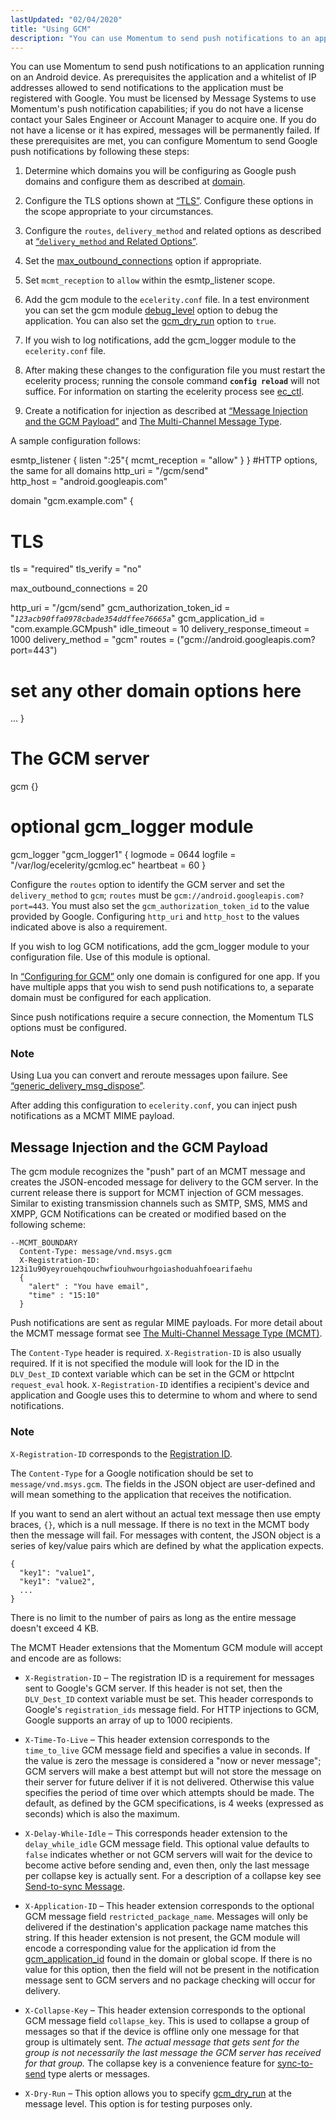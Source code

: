 ```yaml
---
lastUpdated: "02/04/2020"
title: "Using GCM"
description: "You can use Momentum to send push notifications to an application running on an Android device As prerequisites the application and a whitelist of IP addresses allowed to send notifications to the application must be registered with Google You must be licensed by Message Systems to use Momentum's push notification..."
---
```



You can use Momentum to send push notifications to an application running on an Android device. As prerequisites the application and a whitelist of IP addresses allowed to send notifications to the application must be registered with Google. You must be licensed by Message Systems to use Momentum's push notification capabilities; if you do not have a license contact your Sales Engineer or Account Manager to acquire one. If you do not have a license or it has expired, messages will be permanently failed. If these prerequisites are met, you can configure Momentum to send Google push notifications by following these steps:

1.  Determine which domains you will be configuring as Google push domains and configure them as described at [domain](/momentum/3/3-reference/3-reference-conf-ref-domain).

2.  Configure the TLS options shown at [“TLS”](/momentum/3/3-push/push-gcm-other-options#push.gcm.other.options.tls). Configure these options in the scope appropriate to your circumstances.

3.  Configure the `routes`, `delivery_method` and related options as described at [“`delivery_method` and Related Options”](/momentum/3/3-push/push-gcm-other-options#push.gcm.other.options.delivery_method).

4.  Set the [max_outbound_connections](/momentum/3/3-push/push-gcm-other-options#push.gcm.outbound.connections) option if appropriate.

5.  Set `mcmt_reception` to `allow` within the esmtp_listener scope.

6.  Add the gcm module to the `ecelerity.conf` file. In a test environment you can set the gcm module [debug_level](/momentum/3/3-reference/modules-overview-implicit) option to debug the application. You can also set the [gcm_dry_run](/momentum/3/3-push/push-gcm-gcm-dry-run) option to `true`.

7.  If you wish to log notifications, add the gcm_logger module to the `ecelerity.conf` file.

8.  After making these changes to the configuration file you must restart the ecelerity process; running the console command **`config reload`**         will not suffice. For information on starting the ecelerity process see [ec_ctl](/momentum/3/3-reference/executable-ec-ctl).

9.  Create a notification for injection as described at [“Message Injection and the GCM Payload”](/momentum/3/3-push/push-gcm-using#push.gcm.using.mcmt) and [The Multi-Channel Message Type](/momentum/mobile/mobile-developer-guide/mob-dev-guide-mcmt).

A sample configuration follows:

<a name="push.gcm.configuring.gcm"></a> 


esmtp_listener {
  listen ":25"{
    mcmt_reception = "allow"
  }
}
#HTTP options, the same for all domains
http_uri = "/gcm/send"    
http_host = "android.googleapis.com" 

domain "gcm.example.com" {
  # TLS
  tls = "required"
  tls_verify = "no"

  max_outbound_connections = 20

  http_uri = "/gcm/send"
  gcm_authorization_token_id = "*`123acb90ffa0978cbade354ddffee76665a`*"
  gcm_application_id = "com.example.GCMpush"
  idle_timeout = 10
  delivery_response_timeout = 1000
  delivery_method = "gcm"
  routes = ("gcm://android.googleapis.com?port=443")
  # set any other domain options here
  ...
}

# The GCM server
gcm {}
# optional gcm_logger module
gcm_logger "gcm_logger1" {
  logmode = 0644
  logfile = "/var/log/ecelerity/gcmlog.ec"
  heartbeat = 60
}

Configure the `routes` option to identify the GCM server and set the `delivery_method` to `gcm`; `routes` must be `gcm://android.googleapis.com?port=443`. You must also set the `gcm_authorization_token_id` to the value provided by Google. Configuring `http_uri` and `http_host` to the values indicated above is also a requirement.

If you wish to log GCM notifications, add the gcm_logger module to your configuration file. Use of this module is optional.

In [“Configuring for GCM”](/momentum/3/3-push/push-gcm-using#push.gcm.configuring.gcm) only one domain is configured for one app. If you have multiple apps that you wish to send push notifications to, a separate domain must be configured for each application.

Since push notifications require a secure connection, the Momentum TLS options must be configured.

### Note

Using Lua you can convert and reroute messages upon failure. See [“generic_delivery_msg_dispose”](/momentum/3/3-push/push-generic-delivery-lua#push.generic_delivery_lua.msg_dispose).

After adding this configuration to `ecelerity.conf`, you can inject push notifications as a MCMT MIME payload.

## <a name="push.gcm.using.mcmt"></a> Message Injection and the GCM Payload

The gcm module recognizes the "push" part of an MCMT message and creates the JSON-encoded message for delivery to the GCM server. In the current release there is support for MCMT injection of GCM messages. Similar to existing transmission channels such as SMTP, SMS, MMS and XMPP, GCM Notifications can be created or modified based on the following scheme:

```
--MCMT_BOUNDARY
  Content-Type: message/vnd.msys.gcm
  X-Registration-ID: 123i1u90yeyrouehqouchwfiouhwourhgoiashoduahfoearifaehu
  {
    "alert" : "You have email",
    "time" : "15:10"
  }
```

Push notifications are sent as regular MIME payloads. For more detail about the MCMT message format see [The Multi-Channel Message Type (MCMT)](https://support.messagesystems.com/docs/web-mob-dev/mob.dev.guide.mcmt).

The `Content-Type` header is required. `X-Registration-ID` is also usually required. If it is not specified the module will look for the ID in the `DLV_Dest_ID` context variable which can be set in the GCM or httpclnt `request_eval` hook. `X-Registration-ID` identifies a recipient's device and application and Google uses this to determine to whom and where to send notifications.

### Note

`X-Registration-ID` corresponds to the [Registration ID](/momentum/3/3-push/push-gloss#gloss.registration_id).

The `Content-Type` for a Google notification should be set to `message/vnd.msys.gcm`. The fields in the JSON object are user-defined and will mean something to the application that receives the notification.

If you want to send an alert without an actual text message then use empty braces, `{}`, which is a null message. If there is no text in the MCMT body then the message will fail. For messages with content, the JSON object is a series of key/value pairs which are defined by what the application expects.

```
{
  "key1": "value1",
  "key1": "value2",
  ...
}
```

There is no limit to the number of pairs as long as the entire message doesn't exceed 4 KB.

The MCMT Header extensions that the Momentum GCM module will accept and encode are as follows:

*   `X-Registration-ID` – The registration ID is a requirement for messages sent to Google's GCM server. If this header is not set, then the `DLV_Dest_ID` context variable must be set. This header corresponds to Google's `registration_ids` message field. For HTTP injections to GCM, Google supports an array of up to 1000 recipients.

*   `X-Time-To-Live` – This header extension corresponds to the `time_to_live` GCM message field and specifies a value in seconds. If the value is zero the message is considered a "now or never message"; GCM servers will make a best attempt but will not store the message on their server for future deliver if it is not delivered. Otherwise this value specifies the period of time over which attempts should be made. The default, as defined by the GCM specifications, is 4 weeks (expressed as seconds) which is also the maximum.

*   `X-Delay-While-Idle` – This corresponds header extension to the `delay_while_idle` GCM message field. This optional value defaults to `false` indicates whether or not GCM servers will wait for the device to become active before sending and, even then, only the last message per collapse key is actually sent. For a description of a collapse key see [Send-to-sync Message](/momentum/3/3-push/push-gloss#push.gloss.send-to-sync).

*   `X-Application-ID` – This header extension corresponds to the optional GCM message field `restricted_package_name`. Messages will only be delivered if the destination's application package name matches this string. If this header extension is not present, the GCM module will encode a corresponding value for the application id from the [gcm_application_id](/momentum/3/3-push/push-gcm-gcm-application-id) found in the domain or global scope. If there is no value for this option, then the field will not be present in the notification message sent to GCM servers and no package checking will occur for delivery.

*   `X-Collapse-Key` – This header extension corresponds to the optional GCM message field `collapse_key`. This is used to collapse a group of messages so that if the device is offline only one message for that group is ultimately sent. *The actual message that gets sent for the group is not necessarily the last message the GCM server has received for that group.*                                                                                                                             The collapse key is a convenience feature for [sync-to-send](/momentum/3/3-push/push-gloss#push.gloss.send-to-sync) type alerts or messages.

*   `X-Dry-Run` – This option allows you to specify [gcm_dry_run](/momentum/3/3-push/push-gcm-gcm-dry-run) at the message level. This option is for testing purposes only.